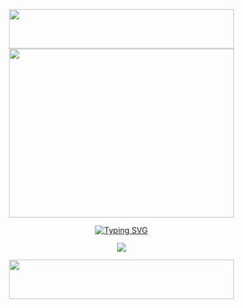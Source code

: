 <div align="center">
  <img height="70" width=400" src="https://files.catbox.moe/mfzqi3.png"  />
</div>

<div align="center">
  <img height="300" width="400" src="https://files.catbox.moe/jbdx0k.webp"  />
</div>

<div align="center">
 
  [![Typing SVG](https://readme-typing-svg.demolab.com?font=Source+Code+Pro&pause=20000&color=blue&center=true&width=900&lines=%231+Miku+fan)](https://git.io/typing-svg)

<p align=center> <img src=https://komarev.com/ghpvc/?username=Asterrizz&color=blue&style=flat-square&label=diabetes+counter&base=200>

<div align="center">
  <img height="70" width="400" src="https://files.catbox.moe/00muze.png"  />
</div>
